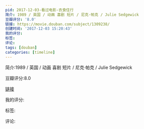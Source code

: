 ```yaml
---
pid: 2017-12-03-看过电影-衣食住行
简介: 1989 / 英国 / 动画 喜剧 短片 / 尼克·帕克 / Julie Sedgewick
豆瓣评分: '8.0'
链接: https://movie.douban.com/subject/1309238/
创建时间: '2017-12-03 15:20:43'
我的评分:
标签:
评论:
tags: [douban]
categories: [timeline]
---
```

简介:1989 / 英国 / 动画 喜剧 短片 / 尼克·帕克 / Julie Sedgewick

豆瓣评分:8.0

[链接](https://movie.douban.com/subject/1309238/)

我的评分:

标签:

评论:

